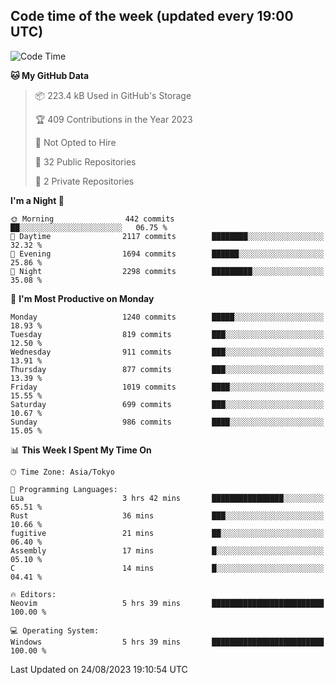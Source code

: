## Code time of the week (updated every 19:00 UTC)

<!--START_SECTION:waka-->
![Code Time](http://img.shields.io/badge/Code%20Time-1%2C968%20hrs%2046%20mins-blue)

**🐱 My GitHub Data** 

> 📦 223.4 kB Used in GitHub's Storage 
 > 
> 🏆 409 Contributions in the Year 2023
 > 
> 🚫 Not Opted to Hire
 > 
> 📜 32 Public Repositories 
 > 
> 🔑 2 Private Repositories 
 > 
**I'm a Night 🦉** 

```text
🌞 Morning                442 commits         ██░░░░░░░░░░░░░░░░░░░░░░░   06.75 % 
🌆 Daytime                2117 commits        ████████░░░░░░░░░░░░░░░░░   32.32 % 
🌃 Evening                1694 commits        ██████░░░░░░░░░░░░░░░░░░░   25.86 % 
🌙 Night                  2298 commits        █████████░░░░░░░░░░░░░░░░   35.08 % 
```
📅 **I'm Most Productive on Monday** 

```text
Monday                   1240 commits        █████░░░░░░░░░░░░░░░░░░░░   18.93 % 
Tuesday                  819 commits         ███░░░░░░░░░░░░░░░░░░░░░░   12.50 % 
Wednesday                911 commits         ███░░░░░░░░░░░░░░░░░░░░░░   13.91 % 
Thursday                 877 commits         ███░░░░░░░░░░░░░░░░░░░░░░   13.39 % 
Friday                   1019 commits        ████░░░░░░░░░░░░░░░░░░░░░   15.55 % 
Saturday                 699 commits         ███░░░░░░░░░░░░░░░░░░░░░░   10.67 % 
Sunday                   986 commits         ████░░░░░░░░░░░░░░░░░░░░░   15.05 % 
```


📊 **This Week I Spent My Time On** 

```text
🕑︎ Time Zone: Asia/Tokyo

💬 Programming Languages: 
Lua                      3 hrs 42 mins       ████████████████░░░░░░░░░   65.51 % 
Rust                     36 mins             ███░░░░░░░░░░░░░░░░░░░░░░   10.66 % 
fugitive                 21 mins             ██░░░░░░░░░░░░░░░░░░░░░░░   06.40 % 
Assembly                 17 mins             █░░░░░░░░░░░░░░░░░░░░░░░░   05.10 % 
C                        14 mins             █░░░░░░░░░░░░░░░░░░░░░░░░   04.41 % 

🔥 Editors: 
Neovim                   5 hrs 39 mins       █████████████████████████   100.00 % 

💻 Operating System: 
Windows                  5 hrs 39 mins       █████████████████████████   100.00 % 
```


 Last Updated on 24/08/2023 19:10:54 UTC
<!--END_SECTION:waka-->